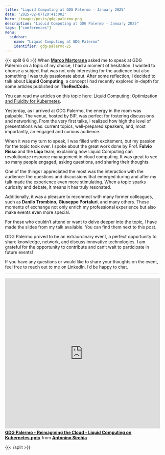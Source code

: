 ```yaml
---
title: "Liquid Computing at GDG Palermo - January 2025"
date: '2025-02-07T20:41:00Z'
hero: /images/posts/gdg-palermo.png
description: "Liquid Computing at GDG Palermo - January 2025"
tags: ["conferences"]
menu:
  sidebar:
    name: "Liquid Computing at GDG Palermo"
    identifier: gdg-palermo-25
---
```


{{< split 6 6 >}}
When **[Marco Martorana](https://marcomartorana.it/)** asked me to speak at GDG Palermo on a topic of my choice, I had a moment of hesitation. I wanted to choose a subject that was not only interesting for the audience but also something I was truly passionate about. After some reflection, I decided to talk about **Liquid Computing**, a concept I had recently explored in-depth for some articles published on **TheRedCode**.

You can read my articles on this topic here: [Liquid Computing: Optimization and Fluidity for Kubernetes](https://theredcode.it/architetture/intro-liquid-computing/).

Yesterday, as I arrived at GDG Palermo, the energy in the room was palpable. The venue, hosted by BIP, was perfect for fostering discussions and networking. From the very first talks, I realized how high the level of presentations was: current topics, well-prepared speakers, and, most importantly, an engaged and curious audience.

When it was my turn to speak, I was filled with excitement, but my passion for the topic took over. I spoke about the great work done by Prof. **Fulvio Risso** and the **Liqo** team, explaining how Liquid Computing can revolutionize resource management in cloud computing. It was great to see so many people engaged, asking questions, and sharing their thoughts.

One of the things I appreciated the most was the interaction with the audience: the questions and discussions that emerged during and after my talk made the experience even more stimulating. When a topic sparks curiosity and debate, it means it has truly resonated.

Additionally, it was a pleasure to reconnect with many former colleagues, such as **Danilo Trombino**, **Giuseppe Portaluri**, and many others. These moments of exchange not only enrich my professional experience but also make events even more special.

For those who couldn’t attend or want to delve deeper into the topic, I have made the slides from my talk available. You can find them next to this post.

GDG Palermo proved to be an extraordinary event, a perfect opportunity to share knowledge, network, and discuss innovative technologies. I am grateful for the opportunity to contribute and can’t wait to participate in future events!

If you have any questions or would like to share your thoughts on the event, feel free to reach out to me on LinkedIn. I’d be happy to chat.

---

<iframe src="https://www.slideshare.net/slideshow/embed_code/key/eQsad6eozPbtkP?startSlide=1" width="597" height="486" frameborder="0" marginwidth="0" marginheight="0" scrolling="no" style="border:1px solid #CCC; border-width:1px; margin-bottom:5px;max-width: 100%;" allowfullscreen></iframe><div style="margin-bottom:5px"><strong><a href="https://www.slideshare.net/slideshow/gdg-palermo-reimmaginare-il-cloud-liquid-computing-su-kubernetes-pptx/275276987" title="GDG Palermo - Reimagining the Cloud - Liquid Computing on Kubernetes.pptx" target="_blank">GDG Palermo - Reimagining the Cloud - Liquid Computing on Kubernetes.pptx</a></strong> from <strong><a href="https://www.slideshare.net/AntoninoSirchia" target="_blank">Antonino Sirchia</a></strong></div>

{{< /split >}}
